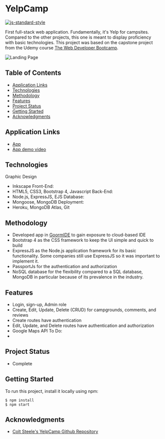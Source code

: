 # YelpCamp
[![js-standard-style](https://img.shields.io/badge/code%20style-standard-brightgreen.svg?style=flat)](https://github.com/feross/standard)

First full-stack web application. Fundamentally, it's Yelp for campsites. Compared to the other projects, this one is meant to display proficiency with basic technologies. This project was based on the capstone project from the Udemy course [The Web Developer Bootcamp](https://www.udemy.com/course/the-web-developer-bootcamp/).

![Landing Page](https://aqueous-reaches-28926.herokuapp.com/stylesheets/Thumbnail-rectangle.png)

## Table of Contents
- [Application Links](#application-links)
- [Technologies](#technologies)
- [Methodology](#methodology)
- [Features](#features)
- [Project Status](#project-status)
- [Getting Started](#getting-started)
- [Acknowledgments](#acknowledgments)

## Application Links
- [App](https://aqueous-reaches-28926.herokuapp.com/)
- [App demo video](https://youtu.be/9IqcgAHhJ8k)

## Technologies
Graphic Design
- Inkscape
 Front-End:
- HTML5, CSS3, Bootstrap 4, Javascript
Back-End:
- Node.js, ExpressJS, EJS
Database:
- Mongoose, MongoDB
Deployment:
- Heroku, MongoDB Atlas, Git

## Methodology
- Developed app in [GoormIDE](https://ide.goorm.io/) to gain exposure to cloud-based IDE
- Bootstrap 4 as the CSS framework to keep the UI simple and quick to build
- ExpressJS as the Node.js application framework for its basic functionality. Some companies still use ExpressJS so it was important to implement it.
- PassportJs for the authentication and authorization
- NoSQL database for the flexibility compared to a SQL database, MongoDB in particular because of its prevalence in the industry.

## Features
- Login, sign-up, Admin role
- Create, Edit, Update, Delete (CRUD) for campgrounds, comments, and reviews
- Create routes have authentication
- Edit, Update, and Delete routes have authentication and authorization
- Google Maps API
To Do:
- 
## Project Status
- Complete

## Getting Started
To run this project, install it locally using npm:

```
$ npm install
$ npm start
```

## Acknowledgments
- [Colt Steele's YelpCamp Github Repository](https://github.com/Colt/yelp-camp-refactored)
